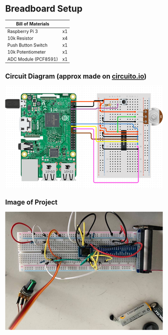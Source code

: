 # Breadboard Setup

|Bill of Materials| |
|----|:---|
|Raspberry Pi 3|x1|
|10k Resistor | x4 |
|Push Button Switch | x1 | 
|10k Potentiometer | x1 | 
|ADC Module (PCF8591) | x1 |

## Circuit Diagram (approx made on [ circuito.io](https://www.circuito.io/))
![circuit](/assets/images/circuit.png ':size=600')

## Image of Project 
![breadboard](/assets/images/board.jpg ':size=600')